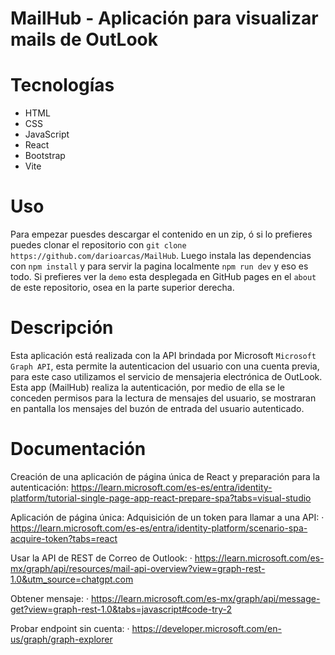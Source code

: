 # MailHub - Aplicación para visualizar mails de OutLook


# Tecnologías

- HTML
- CSS
- JavaScript
- React
- Bootstrap
- Vite


# Uso

Para empezar puesdes descargar el contenido en un zip, ó si lo prefieres puedes clonar el repositorio con `git clone https://github.com/darioarcas/MailHub`. Luego instala las dependencias con `npm install` y para servir la pagina localmente `npm run dev` y eso es todo. Si prefieres ver la `demo` esta desplegada en GitHub pages en el `about` de este repositorio, osea en la parte superior derecha.


# Descripción

Esta aplicación está realizada con la API brindada por Microsoft `Microsoft Graph API`, esta permite la autenticacion del usuario con una cuenta previa, para este caso utilizamos el servicio de mensajeria electrónica de OutLook. Esta app (MailHub) realiza la autenticación, por medio de ella se le conceden permisos para la lectura de mensajes del usuario, se mostraran en pantalla los mensajes del buzón de entrada del usuario autenticado.




# Documentación


Creación de una aplicación de página única de React y preparación para la autenticación:
https://learn.microsoft.com/es-es/entra/identity-platform/tutorial-single-page-app-react-prepare-spa?tabs=visual-studio


Aplicación de página única: Adquisición de un token para llamar a una API:
· https://learn.microsoft.com/es-es/entra/identity-platform/scenario-spa-acquire-token?tabs=react


Usar la API de REST de Correo de Outlook:
· https://learn.microsoft.com/es-mx/graph/api/resources/mail-api-overview?view=graph-rest-1.0&utm_source=chatgpt.com


Obtener mensaje:
· https://learn.microsoft.com/es-mx/graph/api/message-get?view=graph-rest-1.0&tabs=javascript#code-try-2


Probar endpoint sin cuenta:
· https://developer.microsoft.com/en-us/graph/graph-explorer